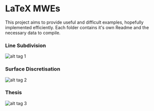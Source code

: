 LaTeX MWEs
==========

This project aims to provide useful and difficult examples, hopefully implemented efficiently.
Each folder contains it's own Readme and the necessary data to compile.

### Line Subdivision
![alt tag 1](http://imgur.com/K4MVYR8.png)

### Surface Discretisation
![alt tag 2](http://imgur.com/PVFfdCM.png)

### Thesis
![alt tag 3](http://imgur.com/cnp9NlR.png)
